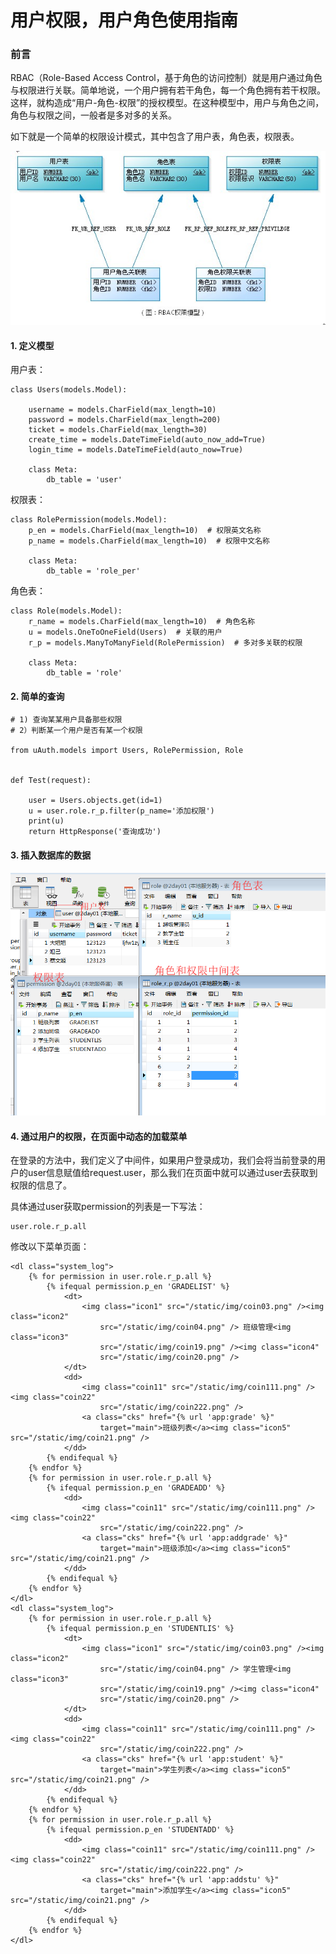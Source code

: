 
# 用户权限，用户角色使用指南

### 前言

RBAC（Role-Based Access Control，基于角色的访问控制）就是用户通过角色与权限进行关联。简单地说，一个用户拥有若干角色，每一个角色拥有若干权限。这样，就构造成“用户-角色-权限”的授权模型。在这种模型中，用户与角色之间，角色与权限之间，一般者是多对多的关系。


如下就是一个简单的权限设计模式，其中包含了用户表，角色表，权限表。

![图](images/django_rbac.png)


#### 1. 定义模型

用户表：

	class Users(models.Model):
	
	    username = models.CharField(max_length=10)
	    password = models.CharField(max_length=200)
	    ticket = models.CharField(max_length=30)
	    create_time = models.DateTimeField(auto_now_add=True)
	    login_time = models.DateTimeField(auto_now=True)
	
	    class Meta:
	        db_table = 'user'

权限表：

	class RolePermission(models.Model):
	    p_en = models.CharField(max_length=10)  # 权限英文名称
	    p_name = models.CharField(max_length=10)  # 权限中文名称
	
	    class Meta:
	        db_table = 'role_per'

角色表：
	
	class Role(models.Model):
	    r_name = models.CharField(max_length=10)  # 角色名称
	    u = models.OneToOneField(Users)  # 关联的用户
	    r_p = models.ManyToManyField(RolePermission)  # 多对多关联的权限
	
	    class Meta:
	        db_table = 'role'

#### 2. 简单的查询

	# 1) 查询某某用户具备那些权限
	# 2）判断某一个用户是否有某一个权限
	
	from uAuth.models import Users, RolePermission, Role


	def Test(request):
	
	    user = Users.objects.get(id=1)
	    u = user.role.r_p.filter(p_name='添加权限')
	    print(u)
	    return HttpResponse('查询成功')

#### 3. 插入数据库的数据

![图](images/django_role_permission.png)


#### 4. 通过用户的权限，在页面中动态的加载菜单

在登录的方法中，我们定义了中间件，如果用户登录成功，我们会将当前登录的用户的user信息赋值给request.user，那么我们在页面中就可以通过user去获取到权限的信息了。

具体通过user获取permission的列表是一下写法：

	user.role.r_p.all

修改以下菜单页面：

	<dl class="system_log">
		{% for permission in user.role.r_p.all %}
			{% ifequal permission.p_en 'GRADELIST' %}
				<dt>
					<img class="icon1" src="/static/img/coin03.png" /><img class="icon2"
						src="/static/img/coin04.png" /> 班级管理<img class="icon3"
						src="/static/img/coin19.png" /><img class="icon4"
						src="/static/img/coin20.png" />
				</dt>
				<dd>
					<img class="coin11" src="/static/img/coin111.png" /><img class="coin22"
						src="/static/img/coin222.png" />
					<a class="cks" href="{% url 'app:grade' %}"
						target="main">班级列表</a><img class="icon5" src="/static/img/coin21.png" />
				</dd>
			{% endifequal %}
		{% endfor %}
		{% for permission in user.role.r_p.all %}
			{% ifequal permission.p_en 'GRADEADD' %}
				<dd>
					<img class="coin11" src="/static/img/coin111.png" /><img class="coin22"
						src="/static/img/coin222.png" />
					<a class="cks" href="{% url 'app:addgrade' %}"
						target="main">班级添加</a><img class="icon5" src="/static/img/coin21.png" />
				</dd>
			{% endifequal %}
		{% endfor %}
	</dl>
	<dl class="system_log">
		{% for permission in user.role.r_p.all %}
			{% ifequal permission.p_en 'STUDENTLIS' %}
				<dt>
					<img class="icon1" src="/static/img/coin03.png" /><img class="icon2"
						src="/static/img/coin04.png" /> 学生管理<img class="icon3"
						src="/static/img/coin19.png" /><img class="icon4"
						src="/static/img/coin20.png" />
				</dt>
				<dd>
					<img class="coin11" src="/static/img/coin111.png" /><img class="coin22"
						src="/static/img/coin222.png" />
					<a class="cks" href="{% url 'app:student' %}"
						target="main">学生列表</a><img class="icon5" src="/static/img/coin21.png" />
				</dd>
			{% endifequal %}
		{% endfor %}
		{% for permission in user.role.r_p.all %}
			{% ifequal permission.p_en 'STUDENTADD' %}
				<dd>
					<img class="coin11" src="/static/img/coin111.png" /><img class="coin22"
						src="/static/img/coin222.png" />
					<a class="cks" href="{% url 'app:addstu' %}"
						target="main">添加学生</a><img class="icon5" src="/static/img/coin21.png" />
				</dd>
			{% endifequal %}
		{% endfor %}
	</dl>